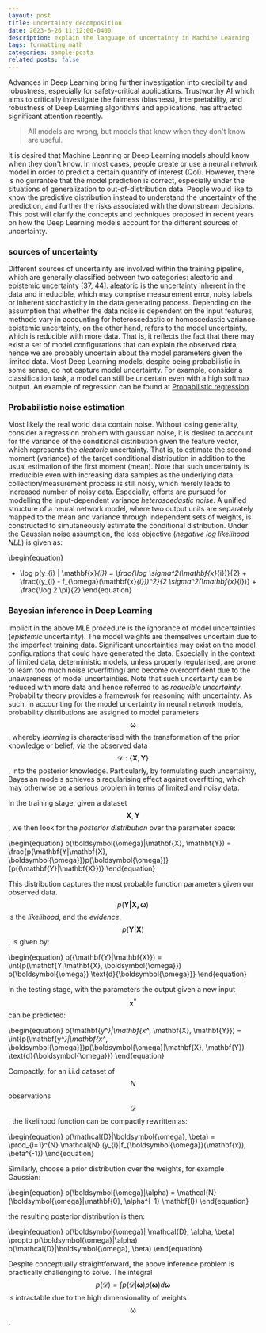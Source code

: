```yaml
---
layout: post
title: uncertainty decomposition
date: 2023-6-26 11:12:00-0400
description: explain the language of uncertainty in Machine Learning
tags: formatting math
categories: sample-posts
related_posts: false
---
```


Advances in Deep Learning bring further investigation into credibility and robustness, especially for safety-critical applications. Trustworthy AI which aims to critically investigate the fairness (biasness), interpretability, and robustness of Deep Learning algorithms and applications, has attracted significant attention recently. 

<blockquote>
    All models are wrong, but models that know when they don't know are useful.
</blockquote>

It is desired that Machine Leanring or Deep Learning models should know when they don't know. In most cases, people create or use a neural network model in order to predict a certain quantify of interest (QoI). However, there is no gurrantee that the model prediction is correct, especially under the situations of generalization to out-of-distribution data. People would like to know the predictive distribution instead to understand the uncertainty of the prediction, and further the risks associated with the downstream decisions. This post will clarify the concepts and techniques proposed in recent years on how the Deep Learning models account for the different sources of uncertainty.

### sources of uncertainty

Different sources of uncertainty are involved within the training pipeline, which are generally classified between two categories: aleatoric and epistemic uncertainty [37, 44]. aleatoric is the uncertainty inherent in the data and irreducible, which may comprise measurement error, noisy labels or inherent stochasticity in the data generating process. Depending on the assumption that whether the data noise is dependent on the input features, methods vary in accounting for heteroscedastic or homoscedastic variance. epistemic uncertainty, on the other hand, refers to the model uncertainty, which is reducible with more data. That is, it reflects the fact that there may exist a set of model configurations that can explain the observed data, hence we are probably uncertain about the model parameters given the limited data. Most Deep Learning models, despite being probabilistic in some sense, do not capture model uncertainty. For example, consider a classification task, a model can still be uncertain even with a high softmax output. An example of regression can be found at [Probabilistic regression](https://blog.tensorflow.org/2019/03/regression-with-probabilistic-layers-in.html).


### Probabilistic noise estimation

Most likely the real world data contain noise. Without losing generality, consider a regression problem with gaussian noise, it is desired to account for the variance of the conditional distribution given the feature vector, which represents the *aleatoric* uncertainty. 
That is, to estimate the second moment (variance) of the target conditional distribution in addition to the usual estimation of the first moment (mean).
Note that such uncertainty is irreducible even with increasing data samples as the underlying data collection/measurement process is still noisy, which merely leads to increased number of noisy data. 
Especially, efforts are pursued for modelling the input-dependent variance *heteroscedastic noise*.
A unified structure of a neural network model, where two output units are separately mapped to the mean and variance through independent sets of weights, is constructed to simutaneously estimate the conditional distribution. 
Under the Gaussian noise assumption, the loss objective (*negative log likelihood NLL*) is given as:

\begin{equation}
- \log p(y_{i} | \mathbf{x}_{i}) = \frac{\log \sigma^2(\mathbf{x}_{i})}{2} + \frac{(y_{i} - f_{\omega}(\mathbf{x}_{i}))^2}{2 \sigma^2(\mathbf{x}_{i})} + \frac{\log 2 \pi}{2}
\end{equation}


### Bayesian inference in Deep Learning

Implicit in the above MLE procedure is the ignorance of model uncertainties (*epistemic* uncertainty). The model weights are themselves uncertain due to the imperfect training data. Significant uncertainties may exist on the model configurations that could have generated the data. Especially in the context of limited data, deterministic models, unless properly regularised, are prone to learn too much noise (overfitting) and become overconfident due to the unawareness of model uncertainties. Note that such uncertainty can be reduced with more data and hence referred to as *reducible uncertainty*.
Probability theory provides a framework for reasoning with uncertainty. As such, in accounting for the model uncertainty  in neural network models, probability distributions are assigned to model parameters $$\boldsymbol{\omega}$$, whereby *learning* is characterised with the transformation of the prior knowledge or belief, via the observed data $$\mathcal{D}:\{\mathbf{X}, \mathbf{Y}\}$$, into the posterior knowledge.
Particularly, by formulating such uncertainty, Bayesian models achieves a regularising effect against overfitting, which may otherwise be a serious problem in terms of limited and noisy data.

In the training stage, given a dataset $$\mathbf{X}, \mathbf{Y}$$, we then look for the *posterior distribution* over the parameter space:

\begin{equation}
p(\boldsymbol{\omega}|\mathbf{X}, \mathbf{Y}) = \frac{p(\mathbf{Y|\mathbf{X}, \boldsymbol{\omega}})p(\boldsymbol{\omega})}{p({\mathbf{Y}|\mathbf{X}})}
\end{equation}

This distribution captures the most probable function parameters given our observed data. $$p(\mathbf{Y|\mathbf{X}, \boldsymbol{\omega}})$$ is the *likelihood*, and the *evidence*, $$p({\mathbf{Y}|\mathbf{X}})$$, is given by:

\begin{equation}
p({\mathbf{Y}|\mathbf{X}}) = \int{p(\mathbf{Y|\mathbf{X}, \boldsymbol{\omega}}) p(\boldsymbol{\omega}) \text{d}{\boldsymbol{\omega}}}
\end{equation}

In the testing stage, with the parameters the output given a new input $$\mathbf{x^*}$$ can be predicted:

\begin{equation}
p(\mathbf{y^*}|\mathbf{x^*, \mathbf{X}, \mathbf{Y}}) = \int{p(\mathbf{y^*}|\mathbf{x^*, \boldsymbol{\omega}})p(\boldsymbol{\omega}|\mathbf{X}, \mathbf{Y}) \text{d}{\boldsymbol{\omega}}}
\end{equation}

Compactly, for an i.i.d dataset of $$N$$ observations $$\mathcal{D}$$, the likelihood function can be compactly rewritten as:

\begin{equation}
p(\mathcal{D}|\boldsymbol{\omega}, \beta) = \prod_{i=1}^{N} \mathcal{N} (y_{i}|f_{\boldsymbol{\omega}}(\mathbf{x}), \beta^{-1})
\end{equation}

Similarly, choose a prior distribution over the weights, for example Gaussian:

\begin{equation}
p(\boldsymbol{\omega}|\alpha) = \mathcal{N} (\boldsymbol{\omega}|\mathbf{0}, \alpha^{-1} \mathbf{I})
\end{equation}

the resulting posterior distribution is then:

\begin{equation}
p(\boldsymbol{\omega}| \mathcal{D}, \alpha, \beta)  \propto p(\boldsymbol{\omega}|\alpha) p(\mathcal{D}|\boldsymbol{\omega}, \beta)
\end{equation}

Despite conceptually straightforward, the above inference problem is practically challenging to solve. The integral $$p(\mathcal{D})=\int p(\mathcal{D}|\boldsymbol{\omega}) p(\boldsymbol{\omega}) d \boldsymbol{\omega}$$ is intractable due to the high dimensionality of weights $$\boldsymbol{\omega}$$.


<!-- ### predictive distribution

Predictive uncertainty can be propagated from the uncertain model given the input, which may be of out-of-sample distribution.
Two sources of uncertainty can be combined to account for the predictive uncertainty.
Assuming Gaussian noise $$p(\mathbf{y}|\mathbf{x}, \omega) = \mathcal{N}(f_{\omega}(\mathbf{x}), \tau^{-1} \mathbf{I})$$ where the model precision estimated as $$\tau^{-1} = g_{\boldsymbol{\omega}}(\mathbf{x}^{*})$$, the model's predictive variance given a new data point can be given as:

\begin{equation}
	\text{Var}(y^{*}) = \frac{1}{T} \sum_{t=1}^{T} g_{\boldsymbol{\omega}_{t}}(\mathbf{x}^{*}) \mathbf{I} + \frac{1}{T} \sum_{t=1}^{T} f_{\omega_{t}}(\mathbf{x}^{*})^{T} f_{\omega_{t}}(\mathbf{x}^{*}) - \mathbb{E} (\mathbf{y}^{*})^{T} \mathbb{E} (\mathbf{y}^{*})
\end{equation}

With the Gaussian assumption, the predictive distribution, the integral in Eq.~(\ref{eq:testing_inference}), is indeed approximated by an ensemble of conditional gaussians for $$y^{*}$$, with each gaussian represented by a neural network model parameterised by a sample from the variational posterior.
On the basis of this ensemble of Gaussians, a mixture of Gaussian model further approximates the estimation of mean and variance of the considered predictive distribution:

\begin{aligned}
	\mu(\mathbf{x}^{*}) &= T^{-1} \sum_{t=1}^{T} \mu_{\omega_{t}}(\mathbf{x})  \\
	\sigma(\mathbf{x}^{*}) &= T^{-1} \sum_{t=1}^{T} [\sigma^{2}_{\omega_{t}}(\mathbf{x}^{*}) + \mu^{2}_{\omega_{t}}(\mathbf{x}^{*})] - \mu^{2}(\mathbf{x}^{*})
\end{aligned}

In addition, a further approximation of considering homoscedastic noise could be simpler to estimate, by empirical estimation from the validation set, as given below:

\begin{equation}
	\text{Var}(\mathbf{y}^{*}) \approx \tau^{-1}\mathbf{I} + \frac{1}{T} \sum_{t=1}^{T} f_{\omega_{t}}(\mathbf{x}^{*})^{T} f_{\omega_{t}}(\mathbf{x}^{*}) - \mathbb{E} (\mathbf{y}^{*})^{T} \mathbb{E} (\mathbf{y}^{*})
\end{equation}

Assuming constant, the model imprecision can be estimated as:

\begin{equation}
	\tau = \frac{(1-p) l_{i}^{2}}{2N \lambda_{i}}
\end{equation}

where the weight decay $$\lambda_{i}$$ and prior length scale $$l_{i}$$ are hyperparameters tuned from the separate validation data set. Alternatively, a naive estimate based on the sample variance of the validation set is also sometimes employed. -->